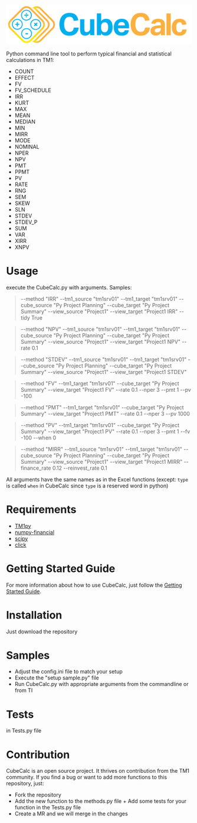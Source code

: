![](https://github.com/MariusWirtz/CubeCalc/blob/master/Images/logo.svg)

Python command line tool to perform typical financial and statistical calculations in TM1:

- COUNT
- EFFECT
- FV
- FV_SCHEDULE
- IRR
- KURT
- MAX
- MEAN
- MEDIAN
- MIN
- MIRR
- MODE
- NOMINAL
- NPER
- NPV
- PMT
- PPMT
- PV
- RATE
- RNG
- SEM
- SKEW
- SLN
- STDEV
- STDEV_P
- SUM
- VAR
- XIRR
- XNPV


# Usage
execute the CubeCalc.py with arguments. Samples:

> --method "IRR" --tm1_source "tm1srv01" --tm1_target "tm1srv01" --cube_source "Py Project Planning" --cube_target "Py Project Summary" --view_source "Project1" --view_target "Project1 IRR" --tidy True

> --method "NPV" --tm1_source "tm1srv01" --tm1_target "tm1srv01" --cube_source "Py Project Planning" --cube_target "Py Project Summary" --view_source "Project1" --view_target "Project1 NPV" --rate 0.1

> --method "STDEV" --tm1_source "tm1srv01" --tm1_target "tm1srv01" --cube_source "Py Project Planning" --cube_target "Py Project Summary" --view_source "Project1" --view_target "Project1 STDEV"

> --method "FV" --tm1_target "tm1srv01" --cube_target "Py Project Summary" --view_target "Project1 FV" --rate 0.1 --nper 3 --pmt 1 --pv -100

> --method "PMT" --tm1_target "tm1srv01" --cube_target "Py Project Summary" --view_target "Project1 PMT" --rate 0.1 --nper 3 --pv 1000

> --method "PV" --tm1_target "tm1srv01" --cube_target "Py Project Summary" --view_target "Project1 PV" --rate 0.1 --nper 3 --pmt 1 --fv -100 --when 0

> --method "MIRR" --tm1_source "tm1srv01" --tm1_target "tm1srv01" --cube_source "Py Project Planning" --cube_target "Py Project Summary" --view_source "Project1" --view_target "Project1 MIRR" --finance_rate 0.12 --reinvest_rate 0.1

All arguments have the same names as in the Excel functions (except: `type` is called `when` in CubeCalc since `type` is a reserved word in python) 

# Requirements
- [TM1py](https://github.com/cubewise-code/TM1py)
- [numpy-financial](https://github.com/numpy/numpy-financial)
- [scipy](https://github.com/scipy/scipy)
- [click](https://github.com/pallets/click/)

# Getting Started Guide

For more information about how to use CubeCalc, just follow the [Getting Started Guide](https://code.cubewise.com/tm1py-help-content/getting-started-with-cubecalc).

# Installation

Just download the repository

# Samples
- Adjust the config.ini file to match your setup
- Execute the "setup sample.py" file 
- Run CubeCalc.py with appropriate arguments from the commandline or from TI


# Tests
in Tests.py file


# Contribution
CubeCalc is an open source project. It thrives on contribution from the TM1 community. If you find a bug or want to add more functions to this repository, just:
- Fork the repository
- Add the new function to the methods.py file + Add some tests for your function in the Tests.py file
- Create a MR
and we will merge in the changes






